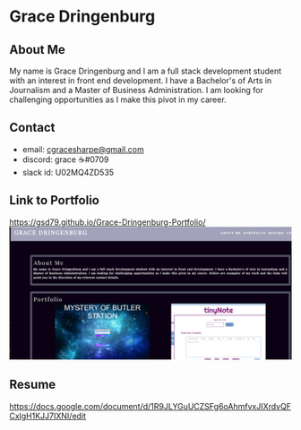 # Grace Dringenburg

## About Me 
My name is Grace Dringenburg and I am a full stack development student with an interest in front end development. I have a Bachelor's of Arts in Journalism and a Master of Business Administration. I am looking for challenging opportunities as I make this pivot in my career. 

## Contact
* email: cgracesharpe@gmail.com
* discord: grace ☕#0709
* slack id: U02MQ4ZD535


## Link to Portfolio
https://gsd79.github.io/Grace-Dringenburg-Portfolio/
![portfolio](./src/assets/img/Screenshot%202022-04-27%2015.47.52.png)


## Resume

https://docs.google.com/document/d/1R9JLYGuUCZSFg6oAhmfvxJIXrdvQFCxlgH1KJJ7IXNI/edit

